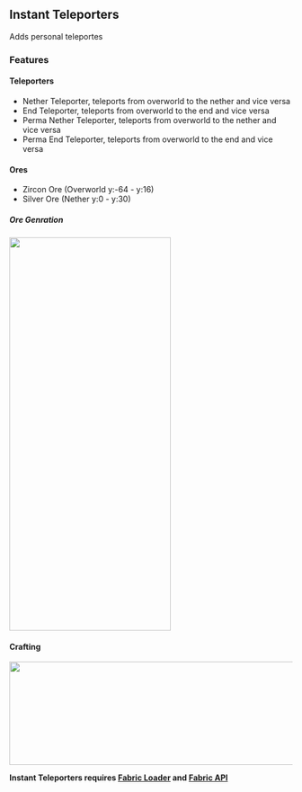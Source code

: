 <h2><strong>Instant Teleporters</strong></h2>
Adds personal teleportes
<h3><strong>Features</strong></h3>
<h4><strong>Teleporters</strong></h4>
<ul>
<li>Nether Teleporter, teleports from overworld to the nether and vice versa</li>
<li>End Teleporter, teleports from overworld to the end and vice versa</li>
<li>Perma&nbsp;Nether Teleporter, teleports from overworld to the nether and vice versa</li>
<li>Perma End Teleporter, teleports from overworld to the end and vice versa</li>
</ul>
<h4><strong>Ores</strong></h4>
<ul>
<li>Zircon Ore (Overworld y:-64 - y:16)</li>
<li>Silver Ore (Nether y:0 - y:30)&nbsp;</li>
</ul>
<h5><strong>Ore Genration</strong></h5>
<p><img src="https://i.imgur.com/UiVUVSk.png" alt="" width="287" height="700" /></p>
<h4><strong>Crafting</strong></h4>
<p><strong><img src="https://i.imgur.com/Jn3h8IT.png" alt="" width="825" height="184" /></strong></p>
<p><strong>Instant Teleporters requires <a href="https://fabricmc.net/use/installer/">Fabric Loader</a> and <a href="https://www.curseforge.com/minecraft/mc-mods/fabric-api">Fabric API</a></strong></p>
